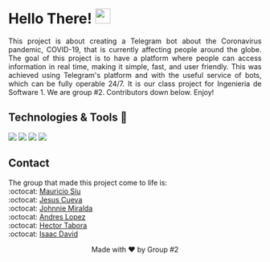 # Hello There! <img src="https://raw.githubusercontent.com/MartinHeinz/MartinHeinz/master/wave.gif" width="30px">

<p align="justify">This project is about creating a Telegram bot about the Coronavirus pandemic, COVID-19, that is currently affecting people around the globe. The goal of this project is to have a platform where people can access information in real time, making it simple, fast, and user friendly. 
This was achieved using Telegram's platform and with the useful service of bots, which can be fully operable 24/7. It is our class project for Ingenieria de Software 1. We are group #2. Contributors down below. Enjoy!
</p>

## Technologies & Tools 🧰
![](https://img.shields.io/badge/Framework-.Net%20Core-red)
![](https://img.shields.io/badge/OS-Linux-brightgreen)
![](https://img.shields.io/badge/Editor-VSCode-yellow)
![](https://img.shields.io/badge/Code-C%23-blue)

## Contact
The group that made this project come to life is: <br>
:octocat: [Mauricio Siu](https://github.com/Siumauricio "Mauricio Siu Github Profile") <br>
:octocat: [Jesus Cueva](https://github.com/jcueva1109 "Jesus Cueva Github Profile") <br>
:octocat: [Johnnie Miralda](https://github.com/JohnnieMiralda "Johnnie Miralda Github Profile") <br>
:octocat: [Andres Lopez](https://github.com/Landres20 "Andres Lopez Github Profile") <br>
:octocat: [Hector Tabora](https://github.com/hectam "Hector Tabora Github Profile") <br>
:octocat: [Isaac David](https://github.com/isaacdvid1596 "Isaac David Github Profile") <br>

<p align="center">Made with ❤️ by Group #2 </p>